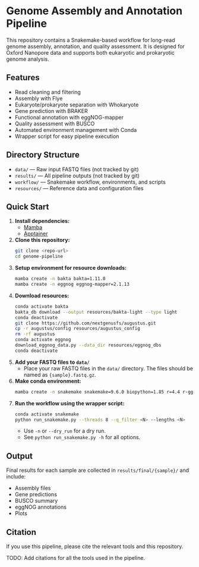 # Genome Assembly and Annotation Pipeline

This repository contains a Snakemake-based workflow for long-read genome assembly, annotation, and quality assessment. It is designed for Oxford Nanopore data and supports both eukaryotic and prokaryotic genome analysis.

## Features
- Read cleaning and filtering
- Assembly with Flye
- Eukaryote/prokaryote separation with Whokaryote
- Gene prediction with BRAKER
- Functional annotation with eggNOG-mapper
- Quality assessment with BUSCO
- Automated environment management with Conda
- Wrapper script for easy pipeline execution

## Directory Structure
- `data/` — Raw input FASTQ files (not tracked by git)
- `results/` — All pipeline outputs (not tracked by git)
- `workflow/` — Snakemake workflow, environments, and scripts
- `resources/` — Reference data and configuration files
 

## Quick Start
1. **Install dependencies:**
   - [Mamba](https://github.com/conda-forge/miniforge)
   - [Apptainer](https://apptainer.org/docs/user/main/quick_start.html)
2. **Clone this repository:**
   ```sh
   git clone <repo-url>
   cd genome-pipeline
   ```
4. **Setup environment for resource downloads:**
   ```sh
   mamba create -n bakta bakta=1.11.0
   mamba create -n eggnog eggnog-mapper=2.1.13
   ```
3. **Download resources:**
   ```sh
   conda activate bakta
   bakta_db download --output resources/bakta-light --type light
   conda deactivate
   git clone https://github.com/nextgenusfs/augustus.git
   cp -r augustus/config resources/augustus_config
   rm -rf augustus
   conda activate eggnog
   download_eggnog_data.py --data_dir resources/eggnog_dbs
   conda deactivate
   ```
4. **Add your FASTQ files to `data/`**
    - Place your raw FASTQ files in the `data/` directory. The files should be named as `{sample}.fastq.gz`.
5. **Make conda environment:**
   ```sh
   mamba create -n snakemake snakemake=9.6.0 biopython=1.85 r=4.4 r-ggplot2=3.5.2 r-ggpubr=0.6.0
   ```
5. **Run the workflow using the wrapper script:**
   ```sh
   conda activate snakemake
   python run_snakemake.py --threads 8 --q_filter <N> --lengths <N>
   ```
   - Use `-n` or `--dry_run` for a dry run.
   - See `python run_snakemake.py -h` for all options.

## Output
Final results for each sample are collected in `results/final/{sample}/` and include:
- Assembly files
- Gene predictions
- BUSCO summary
- eggNOG annotations
- Plots



## Citation
If you use this pipeline, please cite the relevant tools and this repository.

TODO: Add citations for all the tools used in the pipeline.